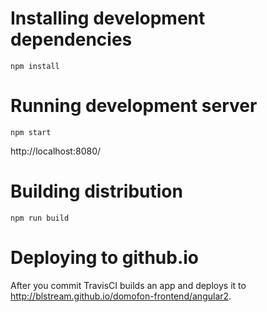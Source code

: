 # Installing development dependencies

```
npm install
```

# Running development server

```
npm start
```

http://localhost:8080/

# Building distribution

```
npm run build
```

# Deploying to github.io

After you commit TravisCI builds an app and deploys it to http://blstream.github.io/domofon-frontend/angular2.
